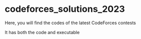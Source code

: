 # codeforces_solutions_2023
Here, you will find the codes of the latest CodeForces contests

It has both the code and executable
